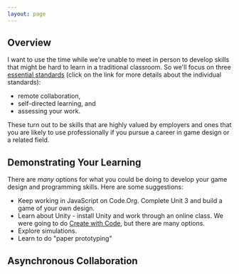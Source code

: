 ```yaml
---
layout: page
---
```


## Overview

<!--img class="overview-image" src=""-->

I want to use the time while we're unable to meet in person to develop skills that might be hard to learn in a traditional classroom. So we'll focus on three [essential standards][es] (click on the link for more details about the individual standards):
* remote collaboration,
* self-directed learning, and
* assessing your work.

These turn out to be skills that are highly valued by employers and ones that you are likely to use professionally if you pursue a career in game design or a related field.

[es]: <https://teaching-master.github.io/COVID-19/essential-standards>

## Demonstrating Your Learning

There are _many_ options for what you could be doing to develop your game design and programming skills. Here are some suggestions:
* Keep working in JavaScript on Code.Org. Complete Unit 3 and build a game of your own design.
* Learn about Unity - install Unity and work through an online class. We were going to do [Create with Code](https://learn.unity.com), but there are many options.
* Explore simulations.
* Learn to do "paper prototyping" 

## Asynchronous Collaboration

<!-- Pull in repostitory-scope variables from _data/page.yml -->
